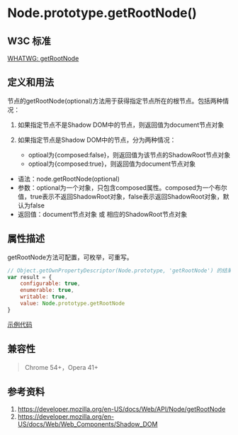 # Node.prototype.getRootNode()

## W3C 标准
[WHATWG: getRootNode](https://dom.spec.whatwg.org/#dom-node-getrootnode)

## 定义和用法
节点的getRootNode(optional)方法用于获得指定节点所在的根节点。包括两种情况：

1. 如果指定节点不是Shadow DOM中的节点，则返回值为document节点对象
2. 如果指定节点是Shadow DOM中的节点，分为两种情况：

    - optioal为{composed:false}，则返回值为该节点的ShadowRoot节点对象
    - optioal为{composed:true}，则返回值为document节点对象

- 语法：node.getRootNode(optional)
- 参数：optional为一个对象，只包含composed属性。composed为一个布尔值，true表示不返回ShadowRoot对象，false表示返回ShadowRoot对象，默认为false
- 返回值：document节点对象 或 相应的ShadowRoot节点对象

## 属性描述
getRootNode方法可配置，可枚举，可重写。
```javascript
// Object.getOwnPropertyDescriptor(Node.prototype, 'getRootNode') 的结果如下：
var result = {
    configurable: true,
    enumerable: true,
    writable: true,
    value: Node.prototype.getRootNode
}
```

[示例代码](./getRootNode().html)

## 兼容性
> Chrome 54+，Opera 41+

## 参考资料
1. https://developer.mozilla.org/en-US/docs/Web/API/Node/getRootNode
2. https://developer.mozilla.org/en-US/docs/Web/Web_Components/Shadow_DOM